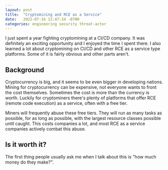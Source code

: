 ```yaml
---
layout: post
title:  "Cryptomining and RCE as a Service"
date:   2022-07-16 12:47:34 -0700
categories: engineering security threat-actor
---
```

I just spent a year fighting cryptomining at a CI/CD company. It was definitely an exciting opportunity and I enjoyed the
time I spent there. I also learned a lot about cryptomining on CI/CD and other RCE as a service type platforms. Some
of it is fairly obvious and other parts aren't.

## Background
Cryptocurrency is big, and it seems to be even bigger in developing nations. Mining for cryptocurrency can be expensive,
not everyone wants to front the cost themselves. Sometimes the cost is more than the currency is worth. Luckily for
cryptominers there's plenty of platforms that offer RCE (remote code execution) as a service, often with a free tier.

Miners will frequently abuse these free tiers. They will run as many tasks as possible, for as long as possible, with the
largest resource classes possible until caught. This costs companies a lot, and most RCE as a service companies actively combat
this abuse.

## Is it worth it?
The first thing people usually ask me when I talk about this is "how much money do they make?".

